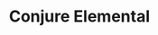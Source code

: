 ---
title: "Conjure Elemental"
index:
  - conjure-elemental
permalink: /spells/conjure-elemental/
tags:
  - Spell
  - 5th Level
  - Conjuration
available_for:
  - Druid
  - Wizard
level: "5th Level"
school: "Conjuration"
range: "90 ft"
area: "10 ft"
shape: "Cube"
comp:
  - V
  - S
  - M
material: "burning incense for air, soft clay for earth, sulfur and phosphorus for fire, or water and sand for water."
duration: "1 Hour"
concentration: true
cast_time: "1 Minute"
description: |
  You call forth an elemental servant. Choose an area of air, earth, fire, or water that fills a 10-foot cube within range. An elemental of challenge rating 5 or lower appropriate to the area you chose appears in an unoccupied space within 10 feet of it. For example, a fire elemental emerges from a bonfire, and an earth elemental rises up from the ground. The elemental disappears when it drops to 0 hit points or when the spell ends.

  The elemental is friendly to you and your companions for the duration. Roll initiative for the elemental, which has its own turns. It obeys any verbal commands that you issue to it (no action required by you). If you don't issue any commands to the elemental, it defends itself from hostile creatures but otherwise takes no actions.

  If your concentration is broken, the elemental doesn't disappear. Instead, you lose control of the elemental, it becomes hostile toward you and your companions, and it might attack. An uncontrolled elemental can't be dismissed by you, and it disappears 1 hour after you summoned it.

  The GM has the elemental's statistics.

  **At higher levels.** When you cast this spell using a spell slot of 6th level or higher, the challenge rating increases by 1 for each slot level above 5th.
excerpt: "You call forth an elemental servant."
source: "Basic Rules"
---